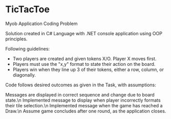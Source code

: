 # TicTacToe
Myob Application Coding Problem

Solution created in C# Language with .NET console application using OOP principles.

Following guidelines:
- Two players are created and given tokens X/O. Player X moves first.
- Players must use the "x,y" format to state their action on the board.
- Players win when they line up 3 of their tokens, either a row, column, or diagonally.

Code follows desired outcomes as given in the Task, with assumptions:

Messages are displayed in correct sequence and change due to board state.\n
Implemented message to display when player incorrectly formats their tile selection.\n
Implemented message when the game has reached a Draw.\n
Assume game concludes after one round, as the application closes.
